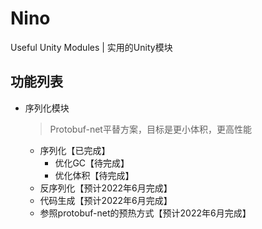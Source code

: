 # Nino
Useful Unity Modules | 实用的Unity模块


## 功能列表

- 序列化模块
  > Protobuf-net平替方案，目标是更小体积，更高性能
  - 序列化【已完成】
    - 优化GC【待完成】
    - 优化体积【待完成】
  - 反序列化【预计2022年6月完成】
  - 代码生成【预计2022年6月完成】
  - 参照protobuf-net的预热方式【预计2022年6月完成】

